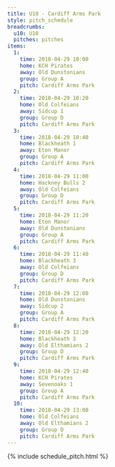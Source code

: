 ```yaml
---
title: U10 - Cardiff Arms Park
style: pitch_schedule
breadcrumbs:
  u10: U10
  pitches: pitches
items:
  1:
    time: 2018-04-29 10:00
    home: KCH Pirates
    away: Old Dunstonians
    group: Group A
    pitch: Cardiff Arms Park
  2:
    time: 2018-04-29 10:20
    home: Old Colfeians
    away: Sidcup 1
    group: Group D
    pitch: Cardiff Arms Park
  3:
    time: 2018-04-29 10:40
    home: Blackheath 1
    away: Eton Manor
    group: Group A
    pitch: Cardiff Arms Park
  4:
    time: 2018-04-29 11:00
    home: Hackney Bulls 2
    away: Old Colfeians
    group: Group D
    pitch: Cardiff Arms Park
  5:
    time: 2018-04-29 11:20
    home: Eton Manor
    away: Old Dunstonians
    group: Group A
    pitch: Cardiff Arms Park
  6:
    time: 2018-04-29 11:40
    home: Blackheath 3
    away: Old Colfeians
    group: Group D
    pitch: Cardiff Arms Park
  7:
    time: 2018-04-29 12:00
    home: Old Dunstonians
    away: Sidcup 2
    group: Group A
    pitch: Cardiff Arms Park
  8:
    time: 2018-04-29 12:20
    home: Blackheath 3
    away: Old Elthamians 2
    group: Group D
    pitch: Cardiff Arms Park
  9:
    time: 2018-04-29 12:40
    home: KCH Pirates
    away: Sevenoaks 1
    group: Group A
    pitch: Cardiff Arms Park
  10:
    time: 2018-04-29 13:00
    home: Old Colfeians
    away: Old Elthamians 2
    group: Group D
    pitch: Cardiff Arms Park
---
```


{% include schedule_pitch.html %}
